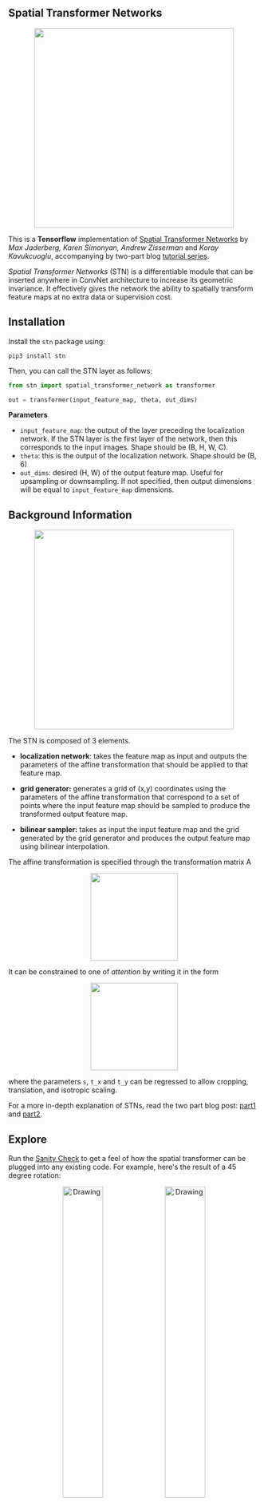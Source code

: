 ## Spatial Transformer Networks

<p align="center">
 <img src="./img/transformation.png" width="400px">
</p>

This is a **Tensorflow** implementation of [Spatial Transformer Networks](https://arxiv.org/abs/1506.02025) by *Max Jaderberg, Karen Simonyan, Andrew Zisserman* and *Koray Kavukcuoglu*, accompanying by two-part blog [tutorial series](https://kevinzakka.github.io/2017/01/18/stn-part2/).

*Spatial Transformer Networks* (STN) is a differentiable module that can be inserted anywhere in ConvNet architecture to increase its geometric invariance. It effectively gives the network the ability to spatially transform feature maps at no extra data or supervision cost.



## Installation

Install the `stn` package using:

```
pip3 install stn
```

Then, you can call the STN layer as follows:

```python
from stn import spatial_transformer_network as transformer

out = transformer(input_feature_map, theta, out_dims)
```

**Parameters**

- `input_feature_map`: the output of the layer preceding the localization network. If the STN layer is the first layer of the network, then this corresponds to the input images. Shape should be (B, H, W, C).
- `theta`: this is the output of the localization network. Shape should be (B, 6)
- `out_dims`: desired (H, W) of the output feature map. Useful for upsampling or downsampling. If not specified, then output dimensions will be equal to `input_feature_map` dimensions.

## Background Information

<p align="center">
 <img src="./img/stn.png" width="400px">
</p>

The STN is composed of 3 elements.

- **localization network**: takes the feature map as input and outputs the parameters of the affine transformation that should be applied to that feature map.

- **grid generator:** generates a grid of (x,y) coordinates using the parameters of the affine transformation that correspond to a set of points where the input feature map should be sampled to produce the transformed output feature map.

- **bilinear sampler:** takes as input the input feature map and the grid generated by the grid generator and produces the output feature map using bilinear interpolation.

The affine transformation is specified through the transformation matrix A

<p align="center">
 <img src="./img/general.png" width="175px">
</p>

It can be constrained to one of *attention* by writing it in the form

<p align="center">
 <img src="./img/attention.png" width="175px">
</p>

where the parameters `s`, `t_x` and `t_y` can be regressed to allow cropping, translation, and isotropic scaling.

For a more in-depth explanation of STNs, read the two part blog post: [part1](https://kevinzakka.github.io/2017/01/10/stn-part1/) and [part2](https://kevinzakka.github.io/2017/01/18/stn-part2/).

## Explore

Run the [Sanity Check](https://github.com/kevinzakka/spatial-transformer-network/blob/master/Sanity%20Check.ipynb) to get a feel of how the spatial transformer can be plugged into any existing code. For example, here's the result of a 45 degree rotation:

<p align="center">
 <img src="./img/b4.png" alt="Drawing" width="40%">
 <img src="./img/after.png" alt="Drawing" width="40%">
</p>

**Usage Note**

You must define a localization network right before using this layer. The localization network is usually a ConvNet or a FC-net that has 6 output nodes (the 6 parameters of the affine transformation).

It is good practice to initialize the localization network to the identity transform before starting the training process. Here's a small sample code for illustration purposes.

```python
# params
n_fc = 6
B, H, W, C = (2, 200, 200, 3)

# identity transform
initial = np.array([[1., 0, 0], [0, 1., 0]])
initial = initial.astype('float32').flatten()

# input placeholder
x = tf.placeholder(tf.float32, [B, H, W, C])

# localization network
W_fc1 = tf.Variable(tf.zeros([H*W*C, n_fc]), name='W_fc1')
b_fc1 = tf.Variable(initial_value=initial, name='b_fc1')
h_fc1 = tf.matmul(tf.zeros([B, H*W*C]), W_fc1) + b_fc1

# spatial transformer layer
h_trans = transformer(x, h_fc1)
```

## Attribution

- [Torch Blog Post on STN's](http://torch.ch/blog/2015/09/07/spatial_transformers.html)
- [daviddao's Tensorflow Implementation](https://github.com/daviddao/spatial-transformer-tensorflow)
- Shoutout to [Eder Santana](https://twitter.com/edersantana) for introducing and helping me understand the paper!
- [ppt-01](https://kevinzakka.github.io/2017/01/10/stn-part1/)
- [ppt-02](https://kevinzakka.github.io/2017/01/18/stn-part2/)
- [csdn](https://blog.csdn.net/u011974639/article/details/79681455/)
- [博客园](https://www.cnblogs.com/liaohuiqiang/p/9226335.html)

